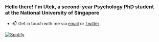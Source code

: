 ### Hello there! I'm Utek, a second-year Psychology PhD student at the National University of Singapore

- 📫  Get in touch with me via [email](utek@outlook.com) or [Twitter](https://twitter.com/utekleong)

[![Spotify](https://spotify-cirxi.vercel.app/api/spotify)](https://open.spotify.com/user/1178034853)
